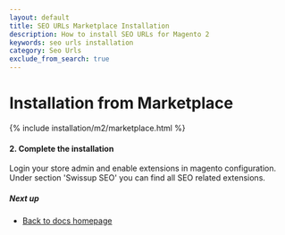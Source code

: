 ```yaml
---
layout: default
title: SEO URLs Marketplace Installation
description: How to install SEO URLs for Magento 2
keywords: seo urls installation
category: Seo Urls
exclude_from_search: true
---
```


# Installation from Marketplace

{% include installation/m2/marketplace.html %}

#### 2. Complete the installation

Login your store admin and enable extensions in magento configuration. Under section 'Swissup SEO' you can find all SEO related extensions.

##### Next up

- [Back to docs homepage](/m2/extensions/seo-suite)
